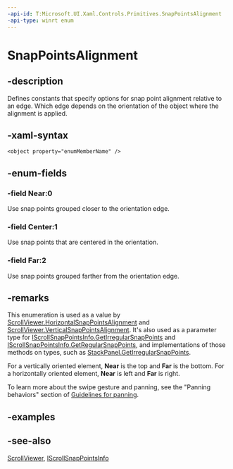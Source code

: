```yaml
---
-api-id: T:Microsoft.UI.Xaml.Controls.Primitives.SnapPointsAlignment
-api-type: winrt enum
---
```


<!-- Enumeration syntax
public enum Windows.UI.Xaml.Controls.Primitives.SnapPointsAlignment : int
-->

# SnapPointsAlignment

## -description
Defines constants that specify options for snap point alignment relative to an edge. Which edge depends on the orientation of the object where the alignment is applied.

## -xaml-syntax
```xaml
<object property="enumMemberName" />
```


## -enum-fields
### -field Near:0
Use snap points grouped closer to the orientation edge.

### -field Center:1
Use snap points that are centered in the orientation.

### -field Far:2
Use snap points grouped farther from the orientation edge.


## -remarks
This enumeration is used as a value by [ScrollViewer.HorizontalSnapPointsAlignment](../microsoft.ui.xaml.controls/scrollviewer_horizontalsnappointsalignment.md) and [ScrollViewer.VerticalSnapPointsAlignment](../microsoft.ui.xaml.controls/scrollviewer_verticalsnappointsalignment.md). It's also used as a parameter type for [IScrollSnapPointsInfo.GetIrregularSnapPoints](iscrollsnappointsinfo_getirregularsnappoints_49277403.md) and [IScrollSnapPointsInfo.GetRegularSnapPoints](iscrollsnappointsinfo_getregularsnappoints_227309818.md), and implementations of those methods on types, such as [StackPanel.GetIrregularSnapPoints](/uwp/api/windows.ui.xaml.controls.stackpanel.getirregularsnappoints(windows.ui.xaml.controls.orientation,windows.ui.xaml.controls.primitives.snappointsalignment)).

For a vertically oriented element, **Near** is the top and **Far** is the bottom. For a horizontally oriented element, **Near** is left and **Far** is right.

To learn more about the swipe gesture and panning, see the "Panning behaviors" section of [Guidelines for panning](/windows/uwp/input-and-devices/guidelines-for-panning).


<!--Does RTL change these assumptions?-->

## -examples

## -see-also
[ScrollViewer](../microsoft.ui.xaml.controls/scrollviewer.md), [IScrollSnapPointsInfo](iscrollsnappointsinfo.md)
